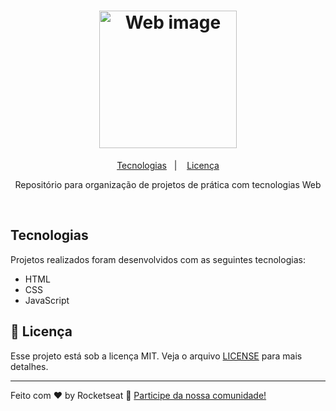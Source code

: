 <h1 align="center">
  <img alt="Web image" title="Web image" src="https://media.geeksforgeeks.org/wp-content/uploads/20240202114016/Web-Development-Project-Ideas.webp" width="220px" />
</h1>

<p align="center">
  <a href="#-tecnologias">Tecnologias</a>&nbsp;&nbsp;&nbsp;|&nbsp;&nbsp;&nbsp;
  <a href="#memo-licença">Licença</a>
</p>

<p align="center">
 Repositório para organização de projetos de prática com tecnologias Web
</p>

<br>

## Tecnologias

Projetos realizados foram desenvolvidos com as seguintes tecnologias:

- HTML
- CSS
- JavaScript

## :memo: Licença

Esse projeto está sob a licença MIT. Veja o arquivo [LICENSE](.github/LICENSE.md) para mais detalhes.

---

Feito com ♥ by Rocketseat :wave: [Participe da nossa comunidade!](https://discordapp.com/invite/gCRAFhc)
